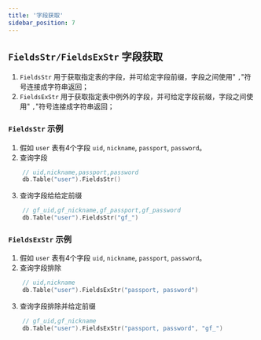 ```yaml
---
title: '字段获取'
sidebar_position: 7
---
```


## `FieldsStr/FieldsExStr` 字段获取

1. `FieldsStr` 用于获取指定表的字段，并可给定字段前缀，字段之间使用" `,`"符号连接成字符串返回；
2. `FieldsExStr` 用于获取指定表中例外的字段，并可给定字段前缀，字段之间使用" `,`"符号连接成字符串返回；

### `FieldsStr` 示例

1. 假如 `user` 表有4个字段 `uid`, `nickname`, `passport`, `password`。
2. 查询字段





```  go
    // uid,nickname,passport,password
    db.Table("user").FieldsStr()
```

3. 查询字段给给定前缀





```  go
    // gf_uid,gf_nickname,gf_passport,gf_password
    db.Table("user").FieldsStr("gf_")
```


### `FieldsExStr` 示例

1. 假如 `user` 表有4个字段 `uid`, `nickname`, `passport`, `password`。
2. 查询字段排除





```  go
    // uid,nickname
    db.Table("user").FieldsExStr("passport, password")
```

3. 查询字段排除并给定前缀





```  go
    // gf_uid,gf_nickname
    db.Table("user").FieldsExStr("passport, password", "gf_")
```